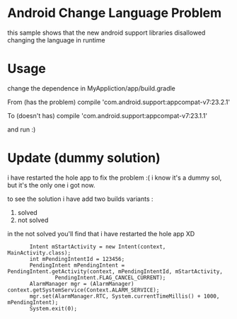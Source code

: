 # Android Change Language Problem

this sample shows that the new android support libraries disallowed changing the language in runtime 

# Usage 

change the dependence in MyAppliction/app/build.gradle 

From (has the problem)
compile 'com.android.support:appcompat-v7:23.2.1'

To (doesn't has)
compile 'com.android.support:appcompat-v7:23.1.1'
 
and run :)


# Update (dummy solution)

i have restarted the hole app to fix the problem :( 
i know it's a dummy sol, but it's the only one i got now.

to see the solution i have add two builds variants :
1) solved
2) not solved 

in the not solved you'll find that i have restarted the hole app XD

 ```
        Intent mStartActivity = new Intent(context, MainActivity.class);
        int mPendingIntentId = 123456;
        PendingIntent mPendingIntent = PendingIntent.getActivity(context, mPendingIntentId, mStartActivity,
                PendingIntent.FLAG_CANCEL_CURRENT);
        AlarmManager mgr = (AlarmManager) context.getSystemService(Context.ALARM_SERVICE);
        mgr.set(AlarmManager.RTC, System.currentTimeMillis() + 1000, mPendingIntent);
        System.exit(0);
 ```
